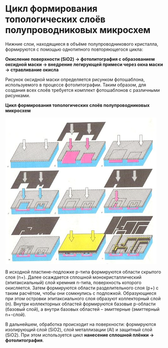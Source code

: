 # Цикл формирования топологических слоёв полупроводниковых микросхем  

Нижние слои, находящиеся в объёме полупроводникового кристалла, формируются с помощью однотипного повторяющегося цикла:   

**Окисление поверхности (SiO2) → фотолитография с образованием оксидной маски → внедрение легирующей примеси через окна маски → стравливание окисла**

Рисунок оксидной маски определяется рисунком фотошаблона, используемого в процессе фотолитографии. Таким образом, для создания всех слоёв требуется комплект фотошаблонов с различными рисунками.  

**Цикл формирования топологических слоёв полупроводниковых микросхем**

![image2](./images/image2.jpg "Цикл формирования топологических слоёв полупроводниковых микросхем")

В исходной пластине-подложке p-типа формируются области скрытого слоя (n+). Далее осаждается сплошной монокристаллический (эпитаксиальный) слой кремния n-типа, поверхность которого окисляется. Затем формируются области разделительного слоя (p+) с таким расчётом, чтобы они сомкнулись с подложкой. Образующиеся при этом островки эпитаксиального слоя образуют коллекторный слой (n). Внутри коллекторных областей формируются базовые p-области (базовый слой), а внутри базовых областей – эмиттерные (эмиттерный n+-слой).  

В дальнейшем, обработка происходит на поверхности: формируются изолирующий слой (SiO2), слой металлизации (Al) и защитный слой (SiO2). При этом используется цикл **нанесение сплошной плёнки → фотолитография**.